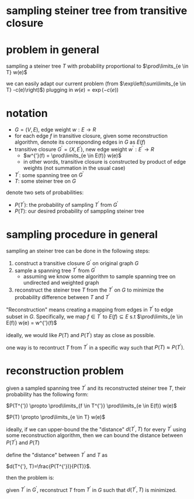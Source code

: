 # sampling steiner tree from transitive closure

# problem in general

sampling a steiner tree $`T`$ with probability proportional to $`\prod\limits_{e \in T} w(e)`$

we can easily adapt our current problem (from $`\exp\left(\sum\limits_{e \in T} -c(e)\right)`$) plugging in $`w(e) = \exp\left(-c(e)\right)`$

# notation

- $`G=(V, E)`$, edge weight $`w: E \rightarrow R`$
- for each edge $`f`$ in transitive closure, given some reconstruction algorithm, denote its corresponding edges in $`G`$ as $`E(f)`$
- transitive closure $`G^{'}=(X, E^{'})`$, new edge weight $`w^{'}: E^{'} \rightarrow R`$
  - $`w^{'}(f) = \prod\limits_{e \in E(f)} w(e)`$
  - in other words, transitive closure is constructed by product of edge weights (not summation in the usual case)
- $`T^{'}`$: some spanning tree on $`G^{'}`$
- $`T`$: some steiner tree on $`G`$

denote two sets of probabilities:

- $`P(T^{'})`$: the probability of sampling $`T^{'}`$ from $`G^{'}`$
- $`P(T)`$: our desired probability of samppling steiner tree

# sampling procedure in general

sampling an steiner tree can be done in the following steps:

1. construct a transitive closure $`G^{'}`$ on original graph $`G`$
2. sample a spanning tree $`T^{'}`$ from $`G^{'}`$
   - assuming we know some algorithm to sample spanning tree on undirected and weighted graph
3. reconstruct the steiner tree $`T`$ from the $`T^{'}`$ on $`G`$ to minimize the probability difference between $`T`$ and $`T^{'}`$

"Reconstruction" means creating a mapping from edges in $`T^{'}`$ to edge subset in $`G`$. 
Specifically, we map $`f \in T^{'}`$ to $`E(f) \subseteq E`$ s.t $`\prod\limits_{e \in E(f)} w(e) = w^{'}(f)`$

ideally, we would like $`P(T)`$ and $`P(T^{'})`$ stay as close as possible.

one way is to recontruct $`T`$ from $`T^{'}`$ in a specific way such that $`P(T) \approx P(T^{'})`$.

# reconstruction problem

given a sampled spanning tree $`T^{'}`$ and its reconstructed steiner tree $`T`$, their probability has the following form:


$`P(T^{'}) \propto \prod\limits_{f \in T^{'}} \prod\limits_{e \in E(f)} w(e)`$

$`P(T) \propto \prod\limits_{e \in T} w(e)`$

ideally, if we can upper-bound the the "distance" $`d(T^{'}, T)`$ for every $`T^{'}`$ using some reconstruction algorithm, then we can bound the distance between $`P(T^{'})`$ and $`P(T)`$

define the "distance" between $`T^{'}`$ and $`T`$ as

$`d(T^{'}, T)=\frac{P(T^{'})}{P(T)}`$.

then the problem is:

given $`T^{'}`$ in $`G^{'}`$, reconstruct $`T`$ from $`T^{'}`$ in $`G`$ such that $`d(T^{'}, T)`$ is minimized. 




